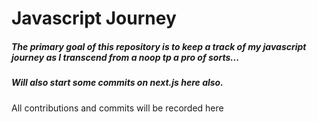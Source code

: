 # Javascript Journey
##### The primary goal of this repository is  to keep a track of my javascript journey as I transcend from a noop tp a pro of sorts...
##### Will also start some commits on next.js here also.
All contributions and commits will be recorded here

